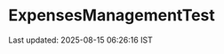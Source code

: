 # ExpensesManagementTest





























































































































































Last updated: 2025-08-15 06:26:16 IST
